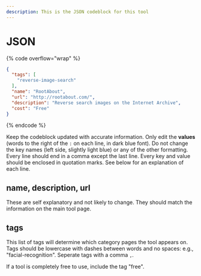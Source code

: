 ```yaml
---
description: This is the JSON codeblock for this tool
---
```


# JSON

{% code overflow="wrap" %}
```json
{
  "tags": [
    "reverse-image-search"
  ],
  "name": "RootAbout",
  "url": "http://rootabout.com/",
  "description": "Reverse search images on the Internet Archive",
  "cost": "Free"
}
```
{% endcode %}

Keep the codeblock updated with accurate information. Only edit the **values** (words to the right of the `:` on each line, in dark blue font). Do not change the key names (left side, slightly light blue) or any of the other formatting. Every line should end in a comma except the last line. Every key and value should be enclosed in quotation marks. See below for an explanation of each line.&#x20;

## name, description, url

These are self explanatory and not likely to change. They should match the information on the main tool page.

## tags

This list of tags will determine which category pages the tool appears on. Tags should be lowercase with dashes between words and no spaces: e.g., "facial-recognition". Seperate tags with a comma `,`.

If a tool is completely free to use, include the tag "free".

